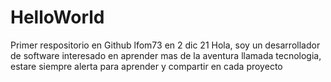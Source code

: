 # HelloWorld
Primer respositorio en Github lfom73 en 2 dic 21
Hola, soy un desarrollador de software interesado en aprender mas de la  aventura llamada tecnologia, estare siempre alerta para aprender y compartir en cada proyecto

